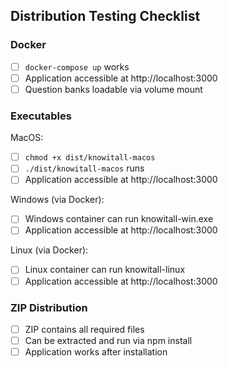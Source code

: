 ## Distribution Testing Checklist

### Docker
- [ ] `docker-compose up` works
- [ ] Application accessible at http://localhost:3000
- [ ] Question banks loadable via volume mount

### Executables
MacOS:
- [ ] `chmod +x dist/knowitall-macos`
- [ ] `./dist/knowitall-macos` runs
- [ ] Application accessible at http://localhost:3000

Windows (via Docker):
- [ ] Windows container can run knowitall-win.exe
- [ ] Application accessible at http://localhost:3000

Linux (via Docker):
- [ ] Linux container can run knowitall-linux
- [ ] Application accessible at http://localhost:3000

### ZIP Distribution
- [ ] ZIP contains all required files
- [ ] Can be extracted and run via npm install
- [ ] Application works after installation
